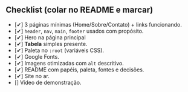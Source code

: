 ## Checklist (colar no README e marcar)

- [✔]  3 páginas mínimas (Home/Sobre/Contato) + links funcionando.
- [✔]  `header`, `nav`, `main`, `footer` usados com propósito.
- [✔]  Hero na página principal
- [✔]  **Tabela** simples presente.
- [✔]  Paleta no `:root` (variáveis CSS).
- [✔]  Google Fonts.
- [✔]  Imagens otimizadas com `alt` descritivo.
- [✔]  README com papéis, paleta, fontes e decisões.
- [✔]  Site no ar.
- []  Vídeo de demonstração.
